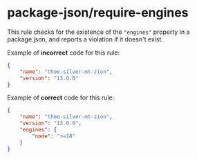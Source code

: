 # package-json/require-engines

<!-- end auto-generated rule header -->

This rule checks for the existence of the `"engines"` property in a package.json, and reports a violation if it doesn't exist.

Example of **incorrect** code for this rule:

```json
{
	"name": "thee-silver-mt-zion",
	"version": "13.0.0"
}
```

Example of **correct** code for this rule:

```json
{
	"name": "thee-silver-mt-zion",
	"version": "13.0.0",
	"engines": {
		"node": ">=18"
	}
}
```

